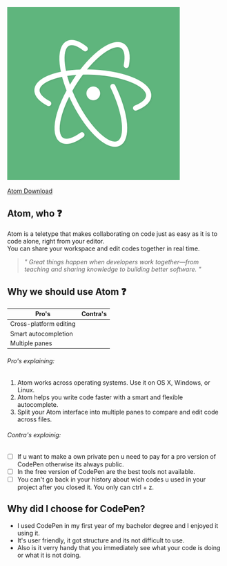 ![alt text](atom2.png)

[Atom Download](https://atom.io/)

## Atom, who :question: 
Atom is a teletype that makes collaborating on code just as easy as it is to code alone, right from your editor.  
You can share your workspace and edit codes together in real time.

> *" Great things happen when developers work together—from teaching and sharing knowledge to building better software. "*

## Why we should use Atom :question:

Pro's | Contra's 
--- | --- 
 Cross-platform editing|  
Smart autocompletion | 
Multiple panes | 

###### Pro's explaining:
1. Atom works across operating systems. Use it on OS X, Windows, or Linux.
2. Atom helps you write code faster with a smart and flexible autocomplete.
3. Split your Atom interface into multiple panes to compare and edit code across files.

###### Contra's explainig:

- [ ]  If u want to make a own private pen u need to pay for a pro version of CodePen otherwise its always public.
- [ ]  In the free version of CodePen are the best tools not available.
- [ ]  You can't go back in your history about wich codes u used in your project after you closed it. You only can ctrl + z.

## Why did I choose for CodePen?

* I used CodePen in my first year of my bachelor degree and I enjoyed it using it. 
* It's user friendly, it got structure and its not difficult to use. 
* Also is it verry handy that you immediately see what your code is doing or what it is not doing. 
